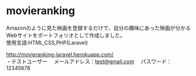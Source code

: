 # movieranking
Amazonのように見た映画を登録するだけで、自分の趣味にあった映画が分かるWebサイトをポートフォリオとして作成しました。  
使用言語:HTML,CSS,PHP(Laravel)  
  
  http://movieranking-laravel.herokuapp.com/      
・テストユーザー 
　メールアドレス：test@gmail.com
　パスワード：12345678
